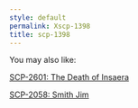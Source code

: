 ```yaml
---
style: default
permalink: Xscp-1398
title: scp-1398
---
```

You may also like:

[SCP-2601: The Death of Insaera](http://scp-wiki.net/scp-2601)

[SCP-2058: Smith Jim](http://scp-wiki.net/scp-2058)
